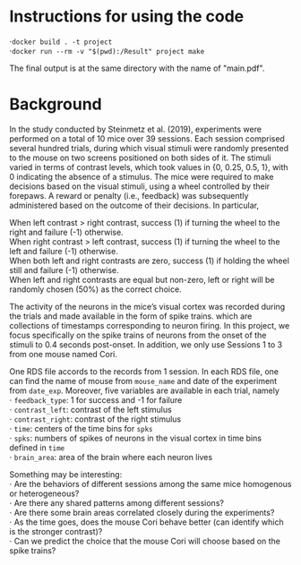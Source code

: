 # Instructions for using the code

$\cdot$`docker build . -t project` <br>
$\cdot$`docker run --rm -v "$(pwd):/Result" project make` <br>

The final output is at the same directory with the name of "main.pdf".



# Background
In the study conducted by Steinmetz et al. (2019), experiments were performed on a total of 10 mice over 39 sessions. Each session comprised several hundred trials, during which visual stimuli were randomly presented to the mouse on two screens positioned on both sides of it. The stimuli varied in terms of contrast levels, which took values in {0, 0.25, 0.5, 1}, with 0 indicating the absence of a stimulus. The mice were required to make decisions based on the visual stimuli, using a wheel controlled by their forepaws. A reward or penalty (i.e., feedback) was subsequently administered based on the outcome of their decisions. In particular,

When left contrast > right contrast, success (1) if turning the wheel to the right and failure (-1) otherwise.<br>
When right contrast > left contrast, success (1) if turning the wheel to the left and failure (-1) otherwise.<br>
When both left and right contrasts are zero, success (1) if holding the wheel still and failure (-1) otherwise.<br>
When left and right contrasts are equal but non-zero, left or right will be randomly chosen (50%) as the correct choice.<br>

The activity of the neurons in the mice’s visual cortex was recorded during the trials and made available in the form of spike trains. which are collections of timestamps corresponding to neuron firing. In this project, we focus specifically on the spike trains of neurons from the onset of the stimuli to 0.4 seconds post-onset. In addition, we only use Sessions 1 to 3 from one mouse named Cori.

One RDS file accords to the records from 1 session. In each RDS file, one can find the name of mouse from `mouse_name` and date of the experiment from `date_exp`. Moreover, five variables are available in each trial, namely <br>
$\cdot$ `feedback_type`: 1 for success and -1 for failure <br> 
$\cdot$ `contrast_left`: contrast of the left stimulus <br>
$\cdot$ `contrast_right`: contrast of the right stimulus <br>
$\cdot$ `time`: centers of the time bins for `spks` <br>
$\cdot$ `spks`: numbers of spikes of neurons in the visual cortex in time bins defined in `time` <br>
$\cdot$ `brain_area`: area of the brain where each neuron lives <br>

Something may be interesting: <br>
$\cdot$ Are the behaviors of different sessions among the same mice homogenous or heterogeneous? <br>
$\cdot$ Are there any shared patterns among different sessions? <br>
$\cdot$ Are there some brain areas correlated closely during the experiments? <br>
$\cdot$ As the time goes, does the mouse Cori behave better (can identify which is the stronger contrast)? <br>
$\cdot$ Can we predict the choice that the mouse Cori will choose based on the spike trains? <br>
